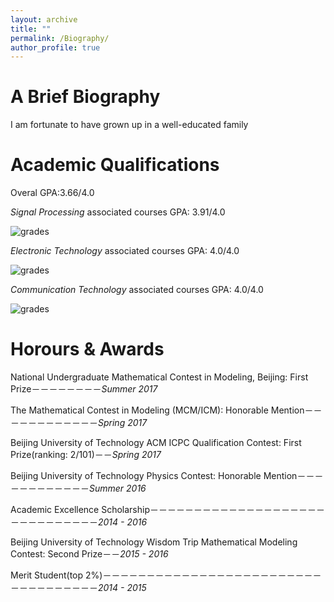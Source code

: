 ```yaml
---
layout: archive
title: ""
permalink: /Biography/
author_profile: true
---
```

A Brief Biography
======
I am fortunate to have grown up in a well-educated family







Academic Qualifications
======
Overal GPA:3.66/4.0

*Signal Processing* associated courses GPA: 3.91/4.0

![grades](https://dukang4655.github.io/images/grade4.png)


*Electronic Technology* associated courses GPA: 4.0/4.0

![grades](https://dukang4655.github.io/images/grade7.png)

*Communication Technology* associated courses GPA: 4.0/4.0

![grades](https://dukang4655.github.io/images/grade7.png)


Horours & Awards
======
National Undergraduate Mathematical Contest in Modeling, Beijing: First Prize－－－－－－－－*Summer 2017*

The Mathematical Contest in Modeling (MCM/ICM): Honorable Mention－－－－－－－－－－－－*Spring 2017*

Beijing University of Technology ACM ICPC Qualification Contest: First Prize(ranking: 2/101)－－*Spring 2017*

Beijing University of Technology Physics Contest: Honorable Mention－－－－－－－－－－－－*Summer 2016*

Academic Excellence Scholarship－－－－－－－－－－－－－－－－－－－－－－－－－－－－－－*2014 - 2016*

Beijing University of Technology Wisdom Trip Mathematical Modeling Contest: Second Prize－－*2015 - 2016*

Merit Student(top 2%)－－－－－－－－－－－－－－－－－－－－－－－－－－－－－－－－－－－*2014 - 2015*
